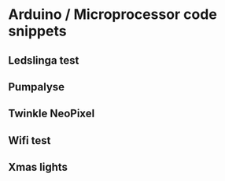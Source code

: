 # Arduino / Microprocessor code snippets

## Ledslinga test

## Pumpalyse

## Twinkle NeoPixel

## Wifi test

## Xmas lights

